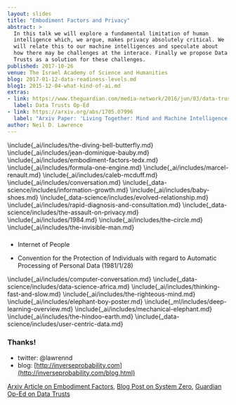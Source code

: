 ```yaml
---
layout: slides
title: "Embodiment Factors and Privacy"
abstract: >
  In this talk we will explore a fundamental limitation of human
  intelligence which, we argue, makes privacy absolutely critical. We
  will relate this to our machine intelligences and speculate about
  how there may be challenges at the interace. Finally we propose Data
  Trusts as a solution for these challenges.
published: 2017-10-26
venue: The Israel Academy of Science and Humanities
blog: 2017-01-12-data-readiness-levels.md
blog1: 2015-12-04-what-kind-of-ai.md
extras:
- link: https://www.theguardian.com/media-network/2016/jun/03/data-trusts-privacy-fears-feudalism-democracy
  label: Data Trusts Op-Ed
- link: https://arxiv.org/abs/1705.07996
  label: "Arxiv Paper: 'Living Together: Mind and Machine Intelligence'"
author: Neil D. Lawrence
---
```

\include{_ai/includes/the-diving-bell-butterfly.md}
\include{_ai/includes/jean-dominique-bauby.md}
\include{_ai/includes/embodiment-factors-tedx.md}
\include{_ai/includes/formula-one-engine.md}
\include{_ai/includes/marcel-renault.md}
\include{_ai/includes/caleb-mcduff.md}
\include{_ai/includes/conversation.md}
\include{_data-science/includes/information-growth.md}
\include{_ai/includes/baby-shoes.md}
\include{_data-science/includes/evolved-relationship.md}
\include{_ai/includes/rapid-diagnosis-and-consultation.md}
\include{_data-science/includes/the-assault-on-privacy.md}
\include{_ai/includes/1984.md}
\include{_ai/includes/the-circle.md}
\include{_ai/includes/the-invisible-man.md}

###

* Internet of People

* Convention for the Protection of Individuals with regard to Automatic
Processing of Personal Data (1981/1/28)

\include{_ai/includes/computer-conversation.md}
\include{_data-science/includes/data-science-africa.md}
\include{_ai/includes/thinking-fast-and-slow.md}
\include{_ai/includes/the-righteous-mind.md}
\include{_ai/includes/elephant-boy-poster.md}
\include{_ml/includes/deep-learning-overview.md}
\include{_ai/includes/mechanical-elephant.md}
\include{_ai/includes/the-hindoo-earth.md}
\include{_data-science/includes/user-centric-data.md}


<!--Ruth Gavison:

don't conflate privacy and the private
Balance between private and public.
Public makes free. No!

Circle vs 1984

Invisible Man

Corporate vs State

Hollrith Calculating machines vs ebola

Consent is neither necessary nor sufficient for giving up privacy.-->


### Thanks!

* twitter: \@lawrennd
* blog: [http://inverseprobability.com](http://inverseprobability.com/blog.html)


[Arxiv Article on Embodiment Factors](https://arxiv.org/abs/1705.07996),
[Blog Post on System Zero](http://inverseprobability.com/2015/12/04/what-kind-of-ai),
[Guardian Op-Ed on Data Trusts](https://www.theguardian.com/media-network/2016/jun/03/data-trusts-privacy-fears-feudalism-democracy)
